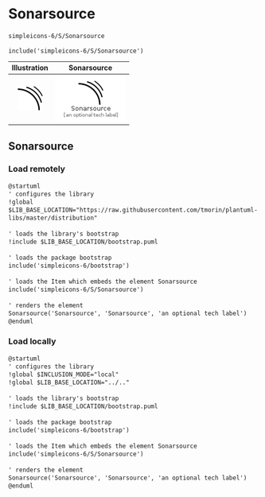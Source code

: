 # Sonarsource


```text
simpleicons-6/S/Sonarsource
```

```text
include('simpleicons-6/S/Sonarsource')
```



| Illustration | Sonarsource |
| :---: | :---: |
| ![illustration for Illustration](../../simpleicons-6/S/Sonarsource.png) | ![illustration for Sonarsource](../../simpleicons-6/S/Sonarsource.Local.png) |




## Sonarsource

### Load remotely
```plantuml
@startuml
' configures the library
!global $LIB_BASE_LOCATION="https://raw.githubusercontent.com/tmorin/plantuml-libs/master/distribution"

' loads the library's bootstrap
!include $LIB_BASE_LOCATION/bootstrap.puml

' loads the package bootstrap
include('simpleicons-6/bootstrap')

' loads the Item which embeds the element Sonarsource
include('simpleicons-6/S/Sonarsource')

' renders the element
Sonarsource('Sonarsource', 'Sonarsource', 'an optional tech label')
@enduml
```

### Load locally
```plantuml
@startuml
' configures the library
!global $INCLUSION_MODE="local"
!global $LIB_BASE_LOCATION="../.."

' loads the library's bootstrap
!include $LIB_BASE_LOCATION/bootstrap.puml

' loads the package bootstrap
include('simpleicons-6/bootstrap')

' loads the Item which embeds the element Sonarsource
include('simpleicons-6/S/Sonarsource')

' renders the element
Sonarsource('Sonarsource', 'Sonarsource', 'an optional tech label')
@enduml
```

